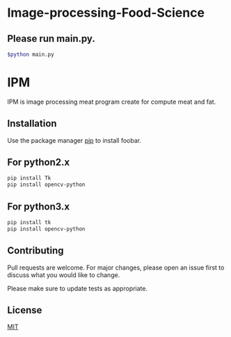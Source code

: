 # Image-processing-Food-Science

## Please run main.py.
```bash
$python main.py
```


# IPM

IPM is image processing meat program create for compute meat and fat.

## Installation

Use the package manager [pip](https://pip.pypa.io/en/stable/) to install foobar.

## For python2.x
```bash
pip install Tk
pip install opencv-python
```
## For python3.x
```bash
pip install tk
pip install opencv-python
```

## Contributing
Pull requests are welcome. For major changes, please open an issue first to discuss what you would like to change.

Please make sure to update tests as appropriate.

## License
[MIT](https://choosealicense.com/licenses/mit/)
